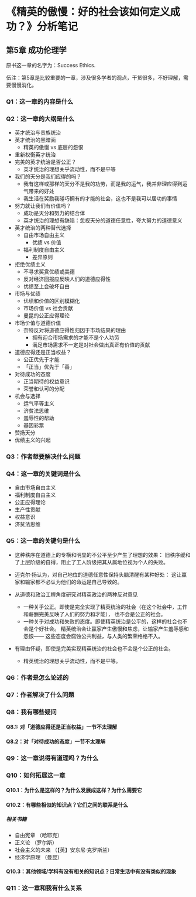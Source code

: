 # 《精英的傲慢：好的社会该如何定义成功？》分析笔记

## 第5章 成功伦理学

原书这一章的名字为：Success Ethics.

伍注：第5章是比较重要的一章，涉及很多学者的观点，干货很多，不好理解，需要慢慢消化。

### Q1：这一章的内容是什么

### Q2：这一章的大纲是什么

- 英才统治与贵族统治
- 英才统治的黑暗面
  - 精英的傲慢 vs 底层的怨恨
- 重新权衡英才统治
- 完美的英才统治是否公正？
  - 英才统治的理想关乎流动性，而不是平等
- 我们的天分是我们应得的吗？
  - 我有这样或那样的天分不是我的功劳，而是我的运气，我并非理应得到运气带来的好处
  - 我生活在奖励我碰巧拥有的才能的社会，这也不是我可以居功的事情
- 努力就让我们有价值吗？
  - 成功是天分和努力的结合体
  - 英才统治的理想有缺陷：忽视天分的道德任意性，夸大努力的道德意义
- 英才统治的两种替代选择
  - 自由市场自由主义
    - 优绩 vs 价值
  - 福利制度自由主义
    - 差异原则
- 拒绝优绩主义
  - 不寻求奖赏优绩或美德
  - 反对经济回报应反映人们的道德应得性
  - 优绩至上会破坏自由
- 市场与优绩
  - 优绩和价值的区别模糊化
  - 市场价值 vs 社会贡献
  - 曼昆的公正应得理论
- 市场价值与道德价值
  - 奈特反对将道德应得性归因于市场结果的理由
    - 拥有迎合市场需求的才能不是个人功劳
    - 满足市场需求不一定是对社会做出真正有价值的贡献
- 道德应得还是正当权益？
  - 公正优先于才能
  - 「正当」优先于「善」
- 对待成功的态度
  - 正当期待的权益意识
  - 荣誉和认可的分配
- 机会与选择
  - 运气平等主义
  - 济贫法思维
  - 羞辱性的帮助
  - 基因彩票
- 赞扬天分
- 优绩主义的兴起

### Q3：作者想要解决什么问题

### Q4：这一章的关键词是什么

- 自由市场自由主义
- 福利制度自由主义
- 公正应得理论
- 生产性贡献
- 权益意识
- 济贫法思维

### Q5：这一章的关键句是什么

- 这种秩序在道德上的专横和明显的不公平至少产生了理想的效果：
  旧秩序缓和了上层阶级的自得，阻止了工人阶级把其从属地位视为个人的失败。

- 迈克尔·扬认为，对自己地位的道德任意性保持头脑清醒有某种好处：
  这让赢家和输家都不必认为他们的命运是自己导致的。

- 从道德和政治工程角度研究对精英政治的两种反对意见
  - 一种关乎公正。即使是完全实现了精英统治的社会（在这个社会中，工作和薪酬完美反映了人们的努力和才能），
    也不会是公正的社会。
  - 一种关乎对成功和失败的态度。即使精英统治是公平的，这样的社会也不会是个好社会。
    精英统治会让赢家产生傲慢和焦虑，让输家产生羞辱感和怨恨——
    这些态度会腐蚀公共利益，与人类的繁荣格格不入。

- 有理由怀疑，即使是完美实现精英统治的社会也不会是个公正的社会。
  - 精英统治的理想关乎流动性，而不是平等。

### Q6：作者是怎么论述的

### Q7：作者解决了什么问题

### Q8：我有哪些疑问

#### Q8.1: 对「道德应得还是正当权益」一节不太理解

#### Q8.2：对「对待成功的态度」一节不太理解

### Q9：这一章说得有道理吗？为什么

### Q10：如何拓展这一章

#### Q10.1：为什么是这样的？为什么发展成这样？为什么需要它

#### Q10.2：有哪些相似的知识点？它们之间的联系是什么

##### 相关书籍

- 自由宪章 （哈耶克）
- 正义论 （罗尔斯）
- 社会主义的未来 （【英】安东尼·克罗斯兰）
- 经济学原理 （曼昆）

#### Q10.3：其他领域/学科有没有相关的知识点？日常生活中有没有类似的现象

### Q11：这一章和我有什么关系
